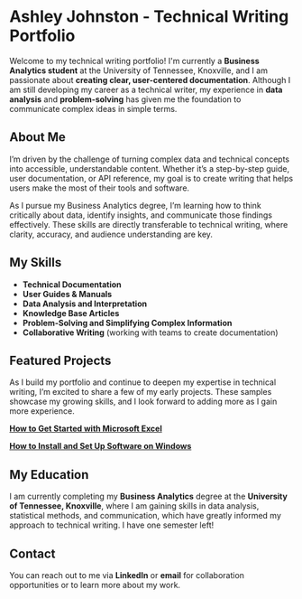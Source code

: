 # Ashley Johnston - Technical Writing Portfolio

Welcome to my technical writing portfolio! I'm currently a **Business Analytics student** at the University of Tennessee, Knoxville, and I am passionate about **creating clear, user-centered documentation**. Although I am still developing my career as a technical writer, my experience in **data analysis** and **problem-solving** has given me the foundation to communicate complex ideas in simple terms.

## About Me
I’m driven by the challenge of turning complex data and technical concepts into accessible, understandable content. Whether it’s a step-by-step guide, user documentation, or API reference, my goal is to create writing that helps users make the most of their tools and software.

As I pursue my Business Analytics degree, I’m learning how to think critically about data, identify insights, and communicate those findings effectively. These skills are directly transferable to technical writing, where clarity, accuracy, and audience understanding are key.

## My Skills
- **Technical Documentation**  
- **User Guides & Manuals**  
- **Data Analysis and Interpretation**  
- **Knowledge Base Articles**  
- **Problem-Solving and Simplifying Complex Information**  
- **Collaborative Writing** (working with teams to create documentation)

## Featured Projects  
As I build my portfolio and continue to deepen my expertise in technical writing, I’m excited to share a few of my early projects. These samples showcase my growing skills, and I look forward to adding more as I gain more experience.

   [**How to Get Started with Microsoft Excel** ](./MicrosoftExcel.md)
 
   [**How to Install and Set Up Software on Windows** ](./InstallWindows.md)

## My Education
I am currently completing my **Business Analytics** degree at the **University of Tennessee, Knoxville**, where I am gaining skills in data analysis, statistical methods, and communication, which have greatly informed my approach to technical writing. I have one semester left!

## Contact
You can reach out to me via **LinkedIn** or **email** for collaboration opportunities or to learn more about my work.

